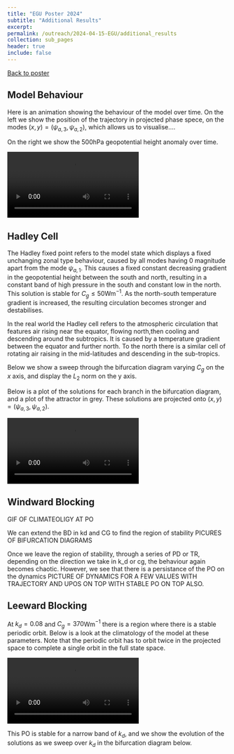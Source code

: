 ```yaml
---
title: "EGU Poster 2024"
subtitle: "Additional Results"
excerpt:
permalink: /outreach/2024-04-15-EGU/additional_results
collection: sub_pages
header: true
include: false
---
```


[Back to poster](/outreach/2024-04-15-EGU)

## <a id="behaviour">Model Behaviour</a>

Here is an animation showing the behaviour of the model over time.
On the left we show the position of the trajectory in projected phase spece, on the modes $(x, y)=(\psi_{a, 3}, \psi_{a, 2})$, which allows us to visualise....

On the right we show the 500hPa geopotential height anomaly over time.

![Model Behaviour](../../images/outreach/2024_egu/MALAOM_regular_params.mp4)

## <a id="hadley">Hadley Cell</a>

The Hadley fixed point refers to the model state which displays a fixed unchanging zonal type behaviour, caused by all modes having 0 magnitude apart from the mode $\psi_{a,1}$. This causes a fixed constant decreasing gradient in the geopotential height between the south and north, resulting in a constant band of high pressure in the south and constant low in the north. This solution is stable for $C_g\le 50$Wm$^{-1}$. As the north-south temperature gradient is increased, the resulting circulation becomes stronger and destabilises.   

In the real world the Hadley cell refers to the atmospheric circulation that features air rising near the equator, flowing north,then cooling and descending around the subtropics. It is caused by a temperature gradient between the equator and further north. To the north there is a similar cell of rotating air raising in the mid-latitudes and descending in the sub-tropics.

Below we show a sweep through the bifurcation diagram varying $C_g$ on the $x$ axis, and display the $L_2$ norm on the y axis. 

Below is a plot of the solutions for each branch in the bifurcation diagram, and a plot of the attractor in grey. These solutions are projected onto $(x, y)=(\psi_{a, 3}, \psi_{a, 2})$.

![C_g bifurcation diagram](../../images/outreach/2024_egu/Continuation_test_cg.mp4)

## <a id="windward">Windward Blocking</a>


GIF OF CLIMATEOLIGY AT PO

We can extend the BD in kd and CG to find the region of stability
PICURES OF BIFURCATION DIAGRAMS

Once we leave the region of stability, through a series of PD or TR, depending on the direction we take in k_d or cg, the behaviour again becomes chaotic. However, we see that there is a persistance of the PO on the dynamics
PICTURE OF DYNAMICS FOR A FEW VALUES WITH TRAJECTORY AND UPOS ON TOP WITH STABLE PO ON TOP ALSO.  

## <a id="leeward">Leeward Blocking</a>
At $k_d=0.08$ and $C_g=370$Wm$^{-1}$ there is a region where there is a stable periodic orbit. Below is a look at the climatology of the model at these parameters. Note that the periodic orbit has to orbit twice in the projected space to complete a single orbit in the full state space.

![Model Behaviour](../../images/outreach/2024_egu/leeward_blocking_behaviour.mp4)

This PO is stable for a narrow band of $k_d$, and we show the evolution of the solutions as we sweep over $k_d$ in the bifurcation diagram below.
